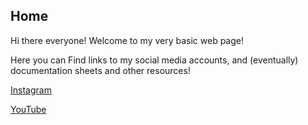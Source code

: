 ## Home

Hi there everyone! Welcome to my very basic web page! 

Here you can Find links to my social media accounts, and (eventually) documentation sheets and other resources!

 
[Instagram](https://www.instagram.com/rocket29_fpv/)
 
[YouTube](https://www.youtube.com/channel/UCjP6UVOfnRgr4xWUmHvMTZQ/featured)
